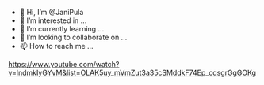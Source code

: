 - 👋 Hi, I’m @JaniPula
- 👀 I’m interested in ...
- 🌱 I’m currently learning ...
- 💞️ I’m looking to collaborate on ...
- 📫 How to reach me ...

<!---
JaniPula/JaniPula is a ✨ special ✨ repository because its `README.md` (this file) appears on your GitHub profile.
You can click the Preview link to take a look at your changes.
--->
https://www.youtube.com/watch?v=lndmkIyGYvM&list=OLAK5uy_mVmZut3a35cSMddkF74Ep_cqsgrGgGOKg
